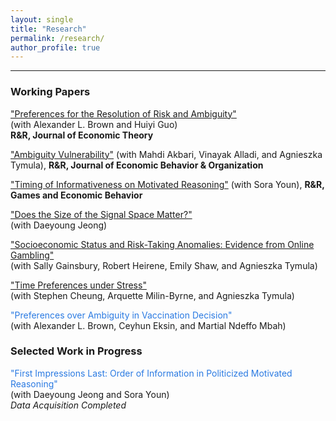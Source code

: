 ```yaml
---
layout: single
title: "Research"
permalink: /research/
author_profile: true
---
```


---

### Working Papers

["Preferences for the Resolution of Risk and Ambiguity"](https://papers.ssrn.com/sol3/papers.cfm?abstract_id=4092231)  
  (with Alexander L. Brown and Huiyi Guo)  
  **R&R, Journal of Economic Theory**
  
  
  ["Ambiguity Vulnerability"](https://papers.ssrn.com/sol3/papers.cfm?abstract_id=4655454) (with Mahdi Akbari, Vinayak Alladi, and Agnieszka Tymula), **R&R, Journal of Economic Behavior & Organization**

  ["Timing of Informativeness on Motivated Reasoning"](https://papers.ssrn.com/sol3/papers.cfm?abstract_id=5043225) (with Sora Youn), **R&R, Games and Economic Behavior**
  
  ["Does the Size of the Signal Space Matter?"](https://hyundamje.github.io/papers/Signal_Space.pdf)  
  (with Daeyoung Jeong)

  ["Socioeconomic Status and Risk-Taking Anomalies: Evidence from Online Gambling"]()  
  (with Sally Gainsbury, Robert Heirene, Emily Shaw, and Agnieszka Tymula)

  ["Time Preferences under Stress"]()  
  (with Stephen Cheung, Arquette Milin-Byrne, and Agnieszka Tymula)   
    
  <span style="color: #2a7ae2;">"Preferences over Ambiguity in Vaccination Decision"</span>       
  (with Alexander L. Brown, Ceyhun Eksin, and Martial Ndeffo Mbah) 
   


### Selected Work in Progress
  
  <span style="color: #2a7ae2;">"First Impressions Last: Order of Information in Politicized Motivated Reasoning"</span>      
  (with Daeyoung Jeong and Sora Youn)   
  _Data Acquisition Completed_

  
